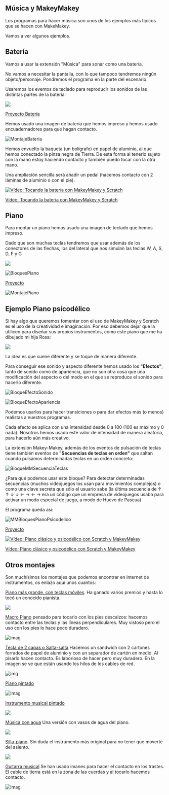 ## Música y MakeyMakey

Los programas para hacer música son unos de los ejemplos más típicos que se hacen con MakeMakey.

Vamos a ver algunos ejemplos.

## Batería

Vamos a usar la extensión "Música" para sonar como una batería.

No vamos a necesitar la pantalla, con lo que tampoco tendremos ningún objeto/personaje. Pondremos el programa en la parte del escenario.

Usaremos los eventos de teclado para reproducir los sonidos de las distintas partes de la batería:

![](../images/MMBateria.png)

[Proyecto Batería](https://scratch.mit.edu/projects/401021028/)

Hemos usado una imagen de batería que hemos impreso y hemos usado encuadernadores para que hagan contacto.


![MontajeBateria](../images/MontajeBateria.png)

Hemos envuelto la baqueta (un bolígrafo) en papel de aluminio, al que hemos conectado la pinza negra de Tierra. De esta forma al tenerlo sujeto con la mano estoy haciendo contacto y también puedo tocar con la otra mano.

Una ampliación sencilla será añadir un pedal (hacemos contacto con 2 láminas de aluminio o con el pie).

[![Vídeo: Tocando la batería con MakeyMakey y Scratch](https://img.youtube.com/vi/WHG7o5EjoTY/0.jpg)](https://youtu.be/WHG7o5EjoTY)


[Vídeo: Tocando la batería con MakeyMakey y Scratch](https://youtu.be/WHG7o5EjoTY)



## Piano

Para montar un piano hemos usado una imagen de teclado que hemos impreso.

Dado que son muchas teclas tendremos que usar además de los conectores de las flechas, los del lateral que nos simulan las teclas W, A, S, D, F y G

![](../images/piano-307653_960_720.webp)



![BloquesPiano](../images/BloquesPiano.png)

[Proyecto](https://scratch.mit.edu/projects/401028271/)

![MontajePiano](../images/MontajePiano.png)

## Ejemplo Piano psicodélico

Si hay algo que queremos fomentar con el uso de MakeyMakey y Scratch es el uso de la creatividad e imaginación. Por eso debemos dejar que la utilicen para diseñar sus propios instrumentos, como este piano que me ha dibujado mi hija Rosa:

![](../images/Pianopsicodelico.jpg)

La idea es que suene diferente y se toque de manera diferente.

Para conseguir ese sonido y aspecto diferente hemos usado los **"Efectos"**, tanto de sonido como de apariencia, que no son otra cosa que una modificación del aspecto o del modo en el que se reproduce el sonido para hacerlo diferente.

![BloqueEfectoSonido](../images/BloqueEfectoSonido.png)

![BloqueEfectoApariencia](../images/BloqueEfectoApariencia.png)

Podemos usarlos para hacer transiciones o para dar efectos más (o menos) realistas a nuestros programas.

Cada efecto se aplica con una intensidad desde 0 a 100 (100 es máximo y 0 nada). Nosotros hemos usado este valor de intensidad de manera aleatoria, para hacerlo aún más creativo.

La extensión Makey-Makey, además de los eventos de pulsación de teclas tiene también eventos de **"Secuencias de teclas en orden"** que saltan cuando pulsamos determinadas teclas en un orden concreto:

![BloqueMMSecuenciaTeclas](../images/BloqueMMSecuenciaTeclas.png)

¿Para qué podemos usar este bloque? Para detectar determinadas secuencias (muchos videojuegos los usan para movimientos complejos) o como una clave secreta que sólo el usuario sabe (la última secuencia de ↑  ↑  ↓  ↓  ←  →  ← → era un código que un empresa de videojuegos usaba para activar un modo especial de juego, a modo de Huevo de Pascua)

El programa queda así:

![MMBloquesPianoPsicodelico](../images/MMBloquesPianoPsicodelico.png)

[Proyecto](https://scratch.mit.edu/projects/400209476)

[![Vídeo: Piano clásico y psicodélico con Scratch y MakeyMakey](https://img.youtube.com/vi/5UY0iAJ3UWY/0.jpg)](https://youtu.be/5UY0iAJ3UWY)


[Vídeo: Piano clásico y psicodélico con Scratch y MakeyMakey](https://youtu.be/5UY0iAJ3UWY)

## Otros montajes

Son muchísimos los montajes que podemos encontrar en internet de instrumentos, os enlazo aquí unos cuantos:


[Piano más grande, con teclas móviles](https://www.instructables.com/id/Educational-Makey-Makey-Piano/). Ha ganado varios premios y hasta lo tocó un conocido pianista.

![](https://content.instructables.com/FXV/C0RD/K76EGJEB/FXVC0RDK76EGJEB.LARGE.jpg?auto=webp&frame=1&width=336&height=1024&fit=bounds    )

[Macro Piano](https://makeymakey.com/blogs/how-to-instructions/oversized-and-portable-floor-piano) pensado para tocarlo con los pies descalzos: hacemos contacto entre las teclas y las líneas perpendiculares. Muy vistoso pero el uso con los pies lo hace poco duradero.

![imag](https://cdn.shopify.com/s/files/1/0162/8612/files/2046_stepthree2_large.png?v=1558554579)

[Tecla de 2 capas o Salta-salta](https://makeymakey.com/blogs/how-to-instructions/makey-makey-run-and-jump-game-pad) Hacemos un sandwich con 2 cartones forrados de papel de aluminio y con un separador de cartón en medio. Al pisarlo hacen contacto. Es laborioso de hacer pero muy duradero. En la imagen se ve que están usando los hilos de los cables de red.

![img](https://cdn.shopify.com/s/files/1/0162/8612/files/283_StepSix_large.png?v=1558473420)

[Piano pintado](https://www.instructables.com/id/Graphite-Piano-Keyboard-with-MaKey-MaKey-and-Scrat/)

![imag](https://cdn.instructables.com/F70/3UKZ/I6NI55CA/F703UKZI6NI55CA.LARGE.jpg?auto=webp&frame=1&width=1024&height=1024&fit=bounds)

[Instrumento musical pintado](https://makeymakey.com/blogs/how-to-instructions/lesson-four-draw-a-playable-instrument)

![](https://cdn.shopify.com/s/files/1/0162/8612/files/Image_from_iOS_3_1024x1024.jpg?v=1567643521)


[Música con agua](https://makeymakey.com/blogs/how-to-instructions/musical-water-with-soundplant) Una versión con vasos de agua del piano.

![](https://cdn.shopify.com/s/files/1/0162/8612/articles/musical_water_main-01_1400x.png?v=1563223957)

[Silla-piano](https://makeymakey.com/blogs/how-to-instructions/piano-chair). Sin duda el instrumento más original para no tener que moverte del asiento.

![](https://cdn.shopify.com/s/files/1/0162/8612/files/2094_StepOne1_large.png?v=1558624704)


[Guitarra musical](https://makeymakey.com/blogs/how-to-instructions/creating-a-guitar-in-scratch-or-soundplant) Se han usado imanes para hacer el contacto en los trastes. El cable de tierra está en la zona de las cuerdas y al tocarlo hacemos contacto.

![imag](https://cdn.shopify.com/s/files/1/0162/8612/files/1484-StepFive_large.png?v=1558551537)
